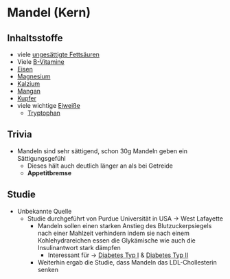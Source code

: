 # Mandel (Kern)


## Inhaltsstoffe
- viele [ungesättigte Fettsäuren](../Nahrungs_Inhaltsstoffe/Fettsäuren/ungesättigte_Fettsäuren/ungesättigte%20Fettsäuren.md)
- Viele [B-Vitamine](../Nahrungs_Inhaltsstoffe/Vitamine/B-Vitamine/B-Vitamine.md)
- [Eisen](../Elemente_des_Periodensystems/Eisen.md)
- [Magnesium](../Elemente_des_Periodensystems/Magnesium.md)
- [Kalzium](../Elemente_des_Periodensystems/Kalzium.md)
- [Mangan](../Elemente_des_Periodensystems/Mangan.md)
- [Kupfer](../Elemente_des_Periodensystems/Kupfer.md)
- viele wichtige [Eiweiße](../Nahrungs_Inhaltsstoffe/Eiweiße/Eiweiße.md)
	- [Tryptophan](../Nahrungs_Inhaltsstoffe/Eiweiße/Tryptophan.md)

## Trivia
- Mandeln sind sehr sättigend, schon 30g Mandeln geben ein Sättigungsgefühl
	- Dieses hält auch deutlich länger an als bei Getreide
	- **Appetitbremse**

## Studie
- Unbekannte Quelle
	- Studie durchgeführt von Purdue Universität in USA -> West Lafayette
		- Mandeln sollen einen starken Anstieg des Blutzuckerpsiegels nach einer Mahlzeit verhindern indem sie nach einem Kohlehydrareichen essen die Glykämische wie auch die Insulinantwort stark dämpfen
			- Interessant für -> [Diabetes Typ I](../Leiden/Diabetes%20Typ%20I.md) & [Diabetes Typ II](../Leiden/Diabetes%20Typ%20II.md)
		- Weiterhin ergab die Studie, dass Mandeln das LDL-Chollesterin senken